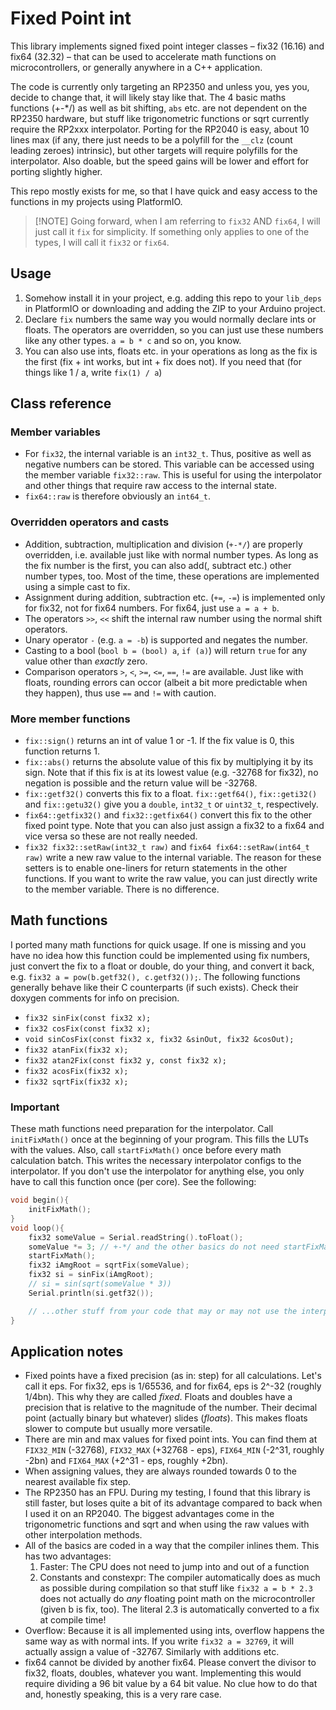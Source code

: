 # Fixed Point int

This library implements signed fixed point integer classes – fix32 (16.16) and fix64 (32.32) – that can be used to accelerate math functions on microcontrollers, or generally anywhere in a C++ application.

The code is currently only targeting an RP2350 and unless you, yes you, decide to change that, it will likely stay like that. The 4 basic maths functions (+-\*/) as well as bit shifting, `abs` etc. are not dependent on the RP2350 hardware, but stuff like trigonometric functions or sqrt currently require the RP2xxx interpolator. Porting for the RP2040 is easy, about 10 lines max (if any, there just needs to be a polyfill for the `__clz` (count leading zeroes) intrinsic), but other targets will require polyfills for the interpolator. Also doable, but the speed gains will be lower and effort for porting slightly higher.

This repo mostly exists for me, so that I have quick and easy access to the functions in my projects using PlatformIO.

> [!NOTE] Going forward, when I am referring to `fix32` AND `fix64`, I will just call it `fix` for simplicity. If something only applies to one of the types, I will call it `fix32` or `fix64`.

## Usage

1. Somehow install it in your project, e.g. adding this repo to your `lib_deps` in PlatformIO or downloading and adding the ZIP to your Arduino project.
2. Declare `fix` numbers the same way you would normally declare ints or floats. The operators are overridden, so you can just use these numbers like any other types. `a = b * c` and so on, you know.
3. You can also use ints, floats etc. in your operations as long as the fix is the first (fix + int works, but int + fix does not). If you need that (for things like 1 / a, write `fix(1) / a`)

## Class reference

### Member variables

-   For `fix32`, the internal variable is an `int32_t`. Thus, positive as well as negative numbers can be stored. This variable can be accessed using the member variable `fix32::raw`. This is useful for using the interpolator and other things that require raw access to the internal state.
-   `fix64::raw` is therefore obviously an `int64_t`.

### Overridden operators and casts

-   Addition, subtraction, multiplication and division (`+-*/`) are properly overridden, i.e. available just like with normal number types. As long as the fix number is the first, you can also add(, subtract etc.) other number types, too. Most of the time, these operations are implemented using a simple cast to fix.
-   Assignment during addition, subtraction etc. (`+=`, `-=`) is implemented only for fix32, not for fix64 numbers. For fix64, just use `a = a + b`.
-   The operators `>>`, `<<` shift the internal raw number using the normal shift operators.
-   Unary operator `-` (e.g. `a = -b`) is supported and negates the number.
-   Casting to a bool (`bool b = (bool) a`, `if (a)`) will return `true` for any value other than _exactly_ zero.
-   Comparison operators `>`, `<`, `>=`, `<=`, `==`, `!=` are available. Just like with floats, rounding errors can occor (albeit a bit more predictable when they happen), thus use `==` and `!=` with caution.

### More member functions

-   `fix::sign()` returns an int of value 1 or -1. If the fix value is 0, this function returns 1.
-   `fix::abs()` returns the absolute value of this fix by multiplying it by its sign. Note that if this fix is at its lowest value (e.g. -32768 for fix32), no negation is possible and the return value will be -32768.
-   `fix::getf32()` converts this fix to a float. `fix::getf64()`, `fix::geti32()` and `fix::getu32()` give you a `double`, `int32_t` or `uint32_t`, respectively.
-   `fix64::getfix32()` and `fix32::getfix64()` convert this fix to the other fixed point type. Note that you can also just assign a fix32 to a fix64 and vice versa so these are not really needed.
-   `fix32 fix32::setRaw(int32_t raw)` and `fix64 fix64::setRaw(int64_t raw)` write a new raw value to the internal variable. The reason for these setters is to enable one-liners for return statements in the other functions. If you want to write the raw value, you can just directly write to the member variable. There is no difference.

## Math functions

I ported many math functions for quick usage. If one is missing and you have no idea how this function could be implemented using fix numbers, just convert the fix to a float or double, do your thing, and convert it back, e.g. `fix32 a = pow(b.getf32(), c.getf32());`. The following functions generally behave like their C counterparts (if such exists). Check their doxygen comments for info on precision.

-   `fix32 sinFix(const fix32 x);`
-   `fix32 cosFix(const fix32 x);`
-   `void sinCosFix(const fix32 x, fix32 &sinOut, fix32 &cosOut);`
-   `fix32 atanFix(fix32 x);`
-   `fix32 atan2Fix(const fix32 y, const fix32 x);`
-   `fix32 acosFix(fix32 x);`
-   `fix32 sqrtFix(fix32 x);`

### Important

These math functions need preparation for the interpolator. Call `initFixMath()` once at the beginning of your program. This fills the LUTs with the values. Also, call `startFixMath()` once before every math calculation batch. This writes the necessary interpolator configs to the interpolator. If you don't use the interpolator for anything else, you only have to call this function once (per core). See the following:

```c++
void begin(){
	initFixMath();
}
void loop(){
	fix32 someValue = Serial.readString().toFloat();
	someValue *= 3; // +-*/ and the other basics do not need startFixMath()
	startFixMath();
	fix32 iAmgRoot = sqrtFix(someValue);
	fix32 si = sinFix(iAmgRoot);
	// si = sin(sqrt(someValue * 3))
	Serial.println(si.getf32());

	// ...other stuff from your code that may or may not use the interpolator
}
```

## Application notes

-   Fixed points have a fixed precision (as in: step) for all calculations. Let's call it eps. For fix32, eps is 1/65536, and for fix64, eps is 2^-32 (roughly 1/4bn). This why they are called _fixed_. Floats and doubles have a precision that is relative to the magnitude of the number. Their decimal point (actually binary but whatever) slides (_floats_). This makes floats slower to compute but usually more versatile.
-   There are min and max values for fixed point ints. You can find them at `FIX32_MIN` (-32768), `FIX32_MAX` (+32768 - eps), `FIX64_MIN` (-2^31, roughly -2bn) and `FIX64_MAX` (+2^31 - eps, roughly +2bn).
-   When assigning values, they are always rounded towards 0 to the nearest available fix step.
-   The RP2350 has an FPU. During my testing, I found that this library is still faster, but loses quite a bit of its advantage compared to back when I used it on an RP2040. The biggest advantages come in the trigonometric functions and sqrt and when using the raw values with other interpolation methods.
-   All of the basics are coded in a way that the compiler inlines them. This has two advantages:
    1.  Faster: The CPU does not need to jump into and out of a function
    2.  Constants and constexpr: The compiler automatically does as much as possible during compilation so that stuff like `fix32 a = b * 2.3` does not actually do _any_ floating point math on the microcontroller (given b is fix, too). The literal 2.3 is automatically converted to a fix at compile time!
-   Overflow: Because it is all implemented using ints, overflow happens the same way as with normal ints. If you write `fix32 a = 32769`, it will actually assign a value of -32767. Similarly with additions etc.
-   fix64 cannot be divided by another fix64. Please convert the divisor to fix32, floats, doubles, whatever you want. Implementing this would require dividing a 96 bit value by a 64 bit value. No clue how to do that and, honestly speaking, this is a very rare case.
